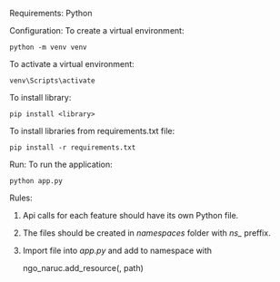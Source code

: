 Requirements: Python

Configuration:
To create a virtual environment:

    python -m venv venv

To activate a virtual environment:

    venv\Scripts\activate

To install library:

    pip install <library>

To install libraries from requirements.txt file:

    pip install -r requirements.txt

Run:
To run the application:
    
    python app.py

Rules:
1. Api calls for each feature should have its own Python file. 
2. The files should be created in <i>namespaces</i> folder with <i>ns_</i> preffix.
3. Import file into <i>app.py</i> and add to namespace with 
        
   ngo_naruc.add_resource(<class of imported endpoint>, path)
